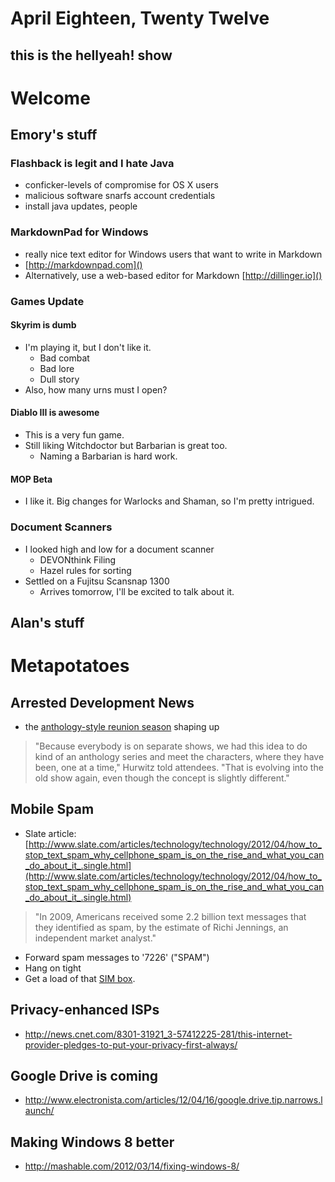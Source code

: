 # April Eighteen, Twenty Twelve
## this is the hellyeah! show

# Welcome

## Emory's stuff

### Flashback is legit and I hate Java
* conficker-levels of compromise for OS X users
* malicious software snarfs account credentials
* install java updates, people

### MarkdownPad for Windows
* really nice text editor for Windows users that want to write in Markdown
* [http://markdownpad.com]()
* Alternatively, use a web-based editor for Markdown [http://dillinger.io]()

### Games Update

#### Skyrim is dumb
* I'm playing it, but I don't like it.
	* Bad combat
	* Bad lore
	* Dull story
* Also, how many urns must I open?

#### Diablo III is awesome 
* This is a very fun game.
* Still liking Witchdoctor but Barbarian is great too.
	* Naming a Barbarian is hard work.

#### MOP Beta
* I like it.  Big changes for Warlocks and Shaman, so I'm pretty intrigued.

### Document Scanners
* I looked high and low for a document scanner
	* DEVONthink Filing
	* Hazel rules for sorting
* Settled on a Fujitsu Scansnap 1300
	* Arrives tomorrow, I'll be excited to talk about it.

## Alan's stuff

# Metapotatoes

## Arrested Development News

* the [anthology-style reunion season](http://www.hollywoodreporter.com/live-feed/nab-netflix-arrested-development-313075) shaping up
> "Because everybody is on separate shows, we had this idea to do kind of an anthology series and meet the characters, where they have been, one at a time," Hurwitz told attendees. "That is evolving into the old show again, even though the concept is slightly different."

## Mobile Spam

* Slate article: [http://www.slate.com/articles/technology/technology/2012/04/how_to_stop_text_spam_why_cellphone_spam_is_on_the_rise_and_what_you_can_do_about_it_.single.html](http://www.slate.com/articles/technology/technology/2012/04/how_to_stop_text_spam_why_cellphone_spam_is_on_the_rise_and_what_you_can_do_about_it_.single.html)
> "In 2009, Americans received some 2.2 billion text messages that they identified as spam, by the estimate of Richi Jennings, an independent market analyst."
* Forward spam messages to '7226' ("SPAM")
* Hang on tight
* Get a load of that [SIM box](http://www.aliexpress.com/product-gs/371096150-GSM-Gateway-Sim-Box-64-Cars-Sim-rotate-IMEI-Generate-Cell-base-choose-Auto--wholesalers.html).

## Privacy-enhanced ISPs
* http://news.cnet.com/8301-31921_3-57412225-281/this-internet-provider-pledges-to-put-your-privacy-first-always/

## Google Drive is coming
* http://www.electronista.com/articles/12/04/16/google.drive.tip.narrows.launch/

## Making Windows 8 better
* http://mashable.com/2012/03/14/fixing-windows-8/
